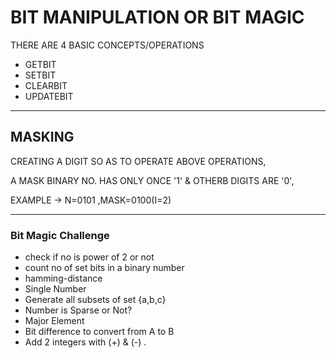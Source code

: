 <H1>BIT MANIPULATION OR BIT MAGIC</H1>
<P>THERE ARE 4 BASIC CONCEPTS/OPERATIONS</P>
<UL>
<LI>GETBIT</LI>
<LI>SETBIT</LI>
<LI>CLEARBIT</LI>
<LI>UPDATEBIT</LI>
</UL>
<hr>
<h2>MASKING</h2>
<p>CREATING A DIGIT SO AS TO OPERATE ABOVE OPERATIONS,</p>
 <p> A MASK BINARY NO. HAS ONLY ONCE '1' & OTHERB DIGITS ARE '0',</p>
<p>  EXAMPLE -> N=0101 ,MASK=0100(I=2)</p>
<hr>
<h3>Bit Magic Challenge</h3>
<UL>
<LI>check if no is power of 2 or not</LI>
 <LI>count no of set bits in a binary number</LI>
 <LI>hamming-distance</LI>
 <LI>Single Number</LI>
 <LI>Generate all subsets of set {a,b,c}</LI>
 <LI>Number is Sparse or Not?</Li>
 <LI>Major Element</Li>
 <LI>Bit difference to convert from A to B</LI>
 <li>Add 2 integers with (+) & (-) .</li>
</UL>
